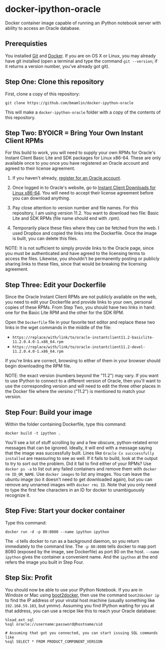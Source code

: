 docker-ipython-oracle
=======================

Docker container image capable of running an iPython notebook server with ability to access an Oracle database.

Prerequisties
-------------
You installed [Git](http://git-scm.com/) and [Docker](https://docs.docker.com/installation/). 
If you are on OS X or Linux, you may already have git installed (open a terminal and type the
command `git --version`; if it returns a version number, you've already got git).

Step One: Clone this repository
-------------------------------
First, clone a copy of this repository:

    git clone https://github.com/bmamlin/docker-ipython-oracle

This will make a `docker-ipython-oracle` folder with a copy of the contents of this repository.


Step Two: BYOICR = Bring Your Own Instant Client RPMs
-----------------------------------------------------
For this build to work, you will need to supply your own RPMs for Oracle's Instant Client Basic Lite and SDK packages for Linux x86-64.  These are only available once to you once you have registered an Oracle 
account and agreed to their license agreement.

1. If you haven't already, [register for an Oracle account](https://login.oracle.com/mysso/signon.jsp).

2. Once logged in to Oracle's website, go to [Instant Client Downloads for Linux x86-64](http://www.oracle.com/technetwork/topics/linuxx86-64soft-092277.html).  You will need to accept their license agreement before you can download anything.

3. Pay close attention to version number and file names.  For this repository, I am using version 11.2.  You want to download two file: Basic Lite and SDK RPMs (file name should end with .rpm).

4. Temporarily place these files where they can be fetched from the web.  I used Dropbox and copied the links into the Dockerfile.  Once the image is built, you can delete this files.

NOTE: It is not sufficient to simply provide links to the Oracle page, since you must be 
authenticated and have agreed to the licensing terms to access the files.  Likewise, you 
shouldn't be permanently posting or publicly sharing links to these files, since that would 
be breaking the licensing agreement.

Step Three: Edit your Dockerfile
--------------------------------
Since the Oracle Instant Client RPMs are not publicly available on the web, you need to edit your 
Dockerfile and provide links to your own, personal copies of these RPMs.  From Step Two, you 
should have two links in hand: one for the Basic Lite RPM and the other for the SDK RPM.

Open the `Dockerfile` file in your favorite text editor and replace these two links in the wget 
commands in the middle of the file:
* `https://replace/with/link/to/oracle-instantclient11.2-basiclite-11.2.0.4.0-1.x86_64.rpm`
* `https://replace/with/link/to/oracle-instantclient11.2-devel-11.2.0.4.0-1.x86_64.rpm`

If you're links are correct, browsing to either of them in your browser should begin 
downloading the RPM file.

NOTE: the exact version (numbers beyond the "11.2") may vary.  If you want to use IPython to 
connect to a different version of Oracle, then you'll want to use the corresponding version 
and will need to edit the three other places in the Docker file where the versino ("11.2") is 
mentioned to match your version.

Step Four: Build your image
---------------------------
Within the folder containing Dockerfile, type this command:

    docker build -t ipython .

You'll see a lot of stuff scrolling by and a few obscure, python-related error messages that 
can be ignored.  Ideally, it will end with a message saying that the image was successfully 
built.  Lines like `Oracle Cx succcessfully installed` are reassuring to see as well.  If it 
fails to build, look at the output to try to sort out the problem.  Did it fail to find either 
of your RPMs?  Use `docker ps -a` to list out any failed containers and remove them with 
`docker rm ID_OR_NAME`.  Use `docker images` to list any images.  You can leave the ubuntu image 
(so it doesn't need to get downloaded again), but you can remove any unnamed images with 
`docker rmi ID`.  Note that you only need to type the first few characters in an ID for docker 
to unambiguously recognize it.

Step Five: Start your docker container
--------------------------------------
Type this command:

    docker run -d -p 80:8080 --name ipython ipython

The `-d` tells docker to run as a background daemon, so you return immediately to the command 
line.  The `-p 80:8080` tells docker to map port 8080 (exposed by the image, see Dockerfile) 
as port 80 on the host.  `--name ipython` gives the container a convenient name.  And the 
`ipython` at the end refers the image you built in Step Four.

Step Six: Profit
----------------
You should now be able to use your IPython Notebook.  If you are in Windoze or Mac using 
[boot2docker](https://github.com/boot2docker/boot2docker), then use the command `boot2docker ip` 
to find the IP address of your virutal host machine (usually something like `192.168.59.103`, but 
ymmv).  Assuming you find IPython waiting for you at that address, you can use a recipe like 
this to reach your Oracle database:

    %load_ext sql
    %sql oracle://username:password@hostname/sid

    # Assuming that got you connected, you can start issuing SQL commands like
    %sql SELECT * FROM PRODUCT_COMPONENT_VERSION
